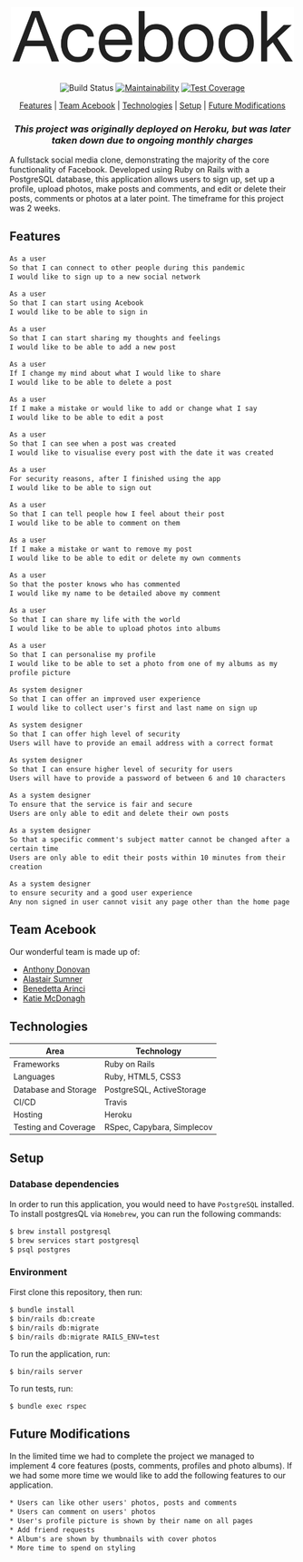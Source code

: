 <div align="center">
<img src="./public/img/acebook_title.png" width="500px">
<br><br>

![Build Status](https://travis-ci.com/Katie-McDonagh/acebook-bit-please.svg?branch=master) [![Maintainability](https://api.codeclimate.com/v1/badges/ffcd66c763df6f7ccb25/maintainability)](https://codeclimate.com/github/ad13380/acebook-bits-please/maintainability) [![Test Coverage](https://api.codeclimate.com/v1/badges/ffcd66c763df6f7ccb25/test_coverage)](https://codeclimate.com/github/ad13380/acebook-bits-please/test_coverage)

[Features](#features) | [Team Acebook](#team-acebook) | [Technologies](#technologies) | [Setup](#setup) | [Future Modifications](#future-Modifications)

### _This project was originally deployed on Heroku, but was later taken down due to ongoing monthly charges_

</div>

A fullstack social media clone, demonstrating the majority of the core functionality of Facebook. Developed using Ruby on Rails with a PostgreSQL database, this application allows users to sign up, set up a profile, upload photos, make posts and comments, and edit or delete their posts, comments or photos at a later point. The timeframe for this project was 2 weeks.

## Features

```
As a user
So that I can connect to other people during this pandemic
I would like to sign up to a new social network
```

```
As a user
So that I can start using Acebook
I would like to be able to sign in
```

```
As a user
So that I can start sharing my thoughts and feelings
I would like to be able to add a new post
```

```
As a user
If I change my mind about what I would like to share
I would like to be able to delete a post
```

```
As a user
If I make a mistake or would like to add or change what I say
I would like to be able to edit a post
```

```
As a user
So that I can see when a post was created
I would like to visualise every post with the date it was created
```

```
As a user
For security reasons, after I finished using the app
I would like to be able to sign out
```

```
As a user
So that I can tell people how I feel about their post
I would like to be able to comment on them
```

```
As a user
If I make a mistake or want to remove my post
I would like to be able to edit or delete my own comments
```

```
As a user
So that the poster knows who has commented
I would like my name to be detailed above my comment
```

```
As a user
So that I can share my life with the world
I would like to be able to upload photos into albums
```

```
As a user
So that I can personalise my profile
I would like to be able to set a photo from one of my albums as my profile picture
```

```
As system designer
So that I can offer an improved user experience
I would like to collect user's first and last name on sign up
```

```
As system designer
So that I can offer high level of security
Users will have to provide an email address with a correct format
```

```
As system designer
So that I can ensure higher level of security for users
Users will have to provide a password of between 6 and 10 characters
```

```
As a system designer
To ensure that the service is fair and secure
Users are only able to edit and delete their own posts
```

```
As a system designer
So that a specific comment's subject matter cannot be changed after a certain time
Users are only able to edit their posts within 10 minutes from their creation
```

```
As a system designer
to ensure security and a good user experience
Any non signed in user cannot visit any page other than the home page
```

## Team Acebook

Our wonderful team is made up of:

- [Anthony Donovan](https://github.com/ad13380)
- [Alastair Sumner](https://github.com/Sumner1185)
- [Benedetta Arinci](https://github.com/BeneArinci)
- [Katie McDonagh](https://github.com/Katie-McDonagh)

## Technologies

| Area                 | Technology                 |
| -------------------- | -------------------------- |
| Frameworks           | Ruby on Rails              |
| Languages            | Ruby, HTML5, CSS3          |
| Database and Storage | PostgreSQL, ActiveStorage  |
| CI/CD                | Travis                     |
| Hosting              | Heroku                     |
| Testing and Coverage | RSpec, Capybara, Simplecov |

## Setup

### Database dependencies

In order to run this application, you would need to have `PostgreSQL` installed. To install postgresQL via `Homebrew`, you can run the following commands:

```
$ brew install postgresql
$ brew services start postgresql
$ psql postgres
```

### Environment

First clone this repository, then run:

```
$ bundle install
$ bin/rails db:create
$ bin/rails db:migrate
$ bin/rails db:migrate RAILS_ENV=test
```

To run the application, run:

```
$ bin/rails server
```

To run tests, run:

```
$ bundle exec rspec
```

## Future Modifications

In the limited time we had to complete the project we managed to implement 4 core features (posts, comments, profiles and photo albums). If we had some more time we would like to add the following features to our application.

    * Users can like other users' photos, posts and comments
    * Users can comment on users' photos
    * User's profile picture is shown by their name on all pages
    * Add friend requests
    * Album's are shown by thumbnails with cover photos
    * More time to spend on styling
